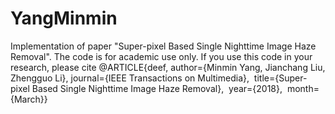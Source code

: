 # YangMinmin
Implementation of paper "Super-pixel Based Single Nighttime Image Haze Removal". 
The code is for academic use only. 
If you use this code in your research, please cite
@ARTICLE{deef,
author={Minmin Yang, Jianchang Liu, Zhengguo Li},
journal={IEEE Transactions on Multimedia}, 
title={Super-pixel Based Single Nighttime Image Haze Removal}, 
year={2018}, 
month={March}}
